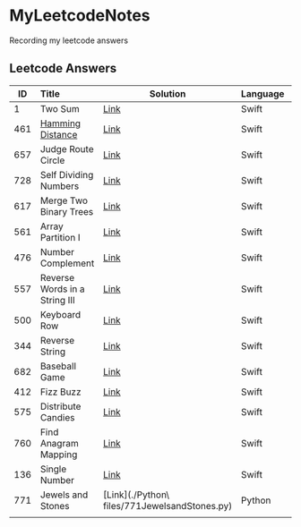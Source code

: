 # MyLeetcodeNotes
Recording my leetcode answers

## Leetcode Answers

| ID   | Title                                                        | Solution                                                    | Language | Difficulty |     Tips     |
| ---- | :----------------------------------------------------------- | ----------------------------------------------------------- | -------- | ---------- | :----------: |
| 1    | Two Sum                                                      | [Link](./MyLeetcodeNotes/1TwoSum.swift)                     | Swift    | Easy       |              |
| 461  | [Hamming Distance](https://en.wikipedia.org/wiki/Hamming_distance) | [Link](./MyLeetcodeNotes/461HammingDistance.swift)          | Swift    | Easy       |     xor      |
| 657  | Judge Route Circle                                           | [Link](./MyLeetcodeNotes/657JudgeRouteCircle.swift)         | Swift    | Easy       |              |
| 728  | Self Dividing Numbers                                        | [Link](./MyLeetcodeNotes/728SelfDividingNumbers.swift)      | Swift    | Easy       |              |
| 617  | Merge Two Binary Trees                                       | [Link](./MyLeetcodeNotes/617MergeTwoBinaryTrees.swift)      | Swift    | Easy       |  recursion   |
| 561  | Array Partition I                                            | [Link](./MyLeetcodeNotes/561ArrayPartitionI.swift)          | Swift    | Easy       | Swift.stride |
| 476  | Number Complement                                            | [Link](./MyLeetcodeNotes/476NumberComplement.swift)         | Swift    | Easy       |   xor, <<    |
| 557  | Reverse Words in a String III                                | [Link](./MyLeetcodeNotes/557ReverseWordsInAStringIII.swift) | Swift    | Easy       |              |
| 500  | Keyboard Row                                                 | [Link](./MyLeetcodeNotes/500KeyboardRow.swift)              | Swift    | Easy       |     Set      |
| 344  | Reverse String                                               | [Link](./MyLeetcodeNotes/344ReverseString.swift)            | Swift    | Easy       |              |
| 682  | Baseball Game                                                | [Link](./MyLeetcodeNotes/682BaseballGame.swift)             | Swift    | Easy       |     Heap     |
| 412  | Fizz Buzz                                                    | [Link](./MyLeetcodeNotes/412FizzBuzz.swift)                 | Swift    | Easy       |              |
| 575  | Distribute Candies                                           | [Link](./MyLeetcodeNotes/575DistributeCandies.swift)        | Swift    | Easy       |              |
| 760  | Find Anagram Mapping                                         | [Link](./MyLeetcodeNotes/760FindAnagramMapping.swift)       | Swift    | Easy       |  Dictionary  |
| 136  | Single Number                                                | [Link](./MyLeetcodeNotes/136SingleNumber.swift)             | Swift    | Easy       |     XOR      |
| 771  | Jewels and Stones                                            | [Link](./Python\ files/771JewelsandStones.py)               | Python   | Easy       | str.count()  |
|      |                                                              |                                                             |          |            |              |
